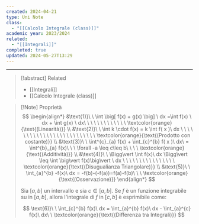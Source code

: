 ```yaml
---
created: 2024-04-21
type: Uni Note
class:
  - "[[Calcolo Integrale (class)]]"
academic year: 2023/2024
related:
  - "[[Integrali]]"
completed: true
updated: 2024-05-27T13:29
---
```

---

>[!abstract] Related
>- [[Integrali]]
>- [[Calcolo Integrale (class)]]

>[!Note] Proprietà
>$$
>\begin{align*}
>&\text{1)}\ \ \int \big[ f(x) + g(x) \big] \ dx =\int f(x) \ dx + \int g(x)  \ dx\ \ \ \ \ \ \ \ \ \ \ \ \  \textcolor{orange}{\text{(Linearità)}} \\ 
>&\text{2)}\ \ \int k \cdot  f(x) = k \int f( x )\ dx \ \ \ \ \ \ \ \ \ \ \ \ \ \ \ \ \ \ \ \ \ \ \ \ \ \ \textcolor{orange}{\text{(Prodotto con costante)}}  \\
>&\text{3)}\ \ \int^{c}_{a} f(x) + \int_{c}^{b} f( x )\ dx\ = \int^{b}_{a} f(x)\ \ \ \forall -a \leq c\leq b\ \ \ \ \textcolor{orange}{\text{(Additività)}} \\
>&\text{4)}\ \ \Bigg\vert \int f(x)\ dx \Bigg\vert \leq \int \big\vert f(x)\big\vert \ dx \ \ \ \ \ \ \ \ \ \ \ \ \ \ \ \ \textcolor{orange}{\text{(Disugualianza Triangolare)}} \\
>&\text{5)}\ \ \int_{a}^{b} -f(x)\ dx = -f(b)-(-f(a))=f(a)-f(b)\ \ \ \textcolor{orange}{\text{(Osservazione)}}
>\end{align*}
>$$
>
>Sia $[a,b]$ un intervallo e sia $c \in [a,b]$. Se $f$ è un funzione integrabile su in $[a, b]$, allora l'integrale di $f$ in $[c,b]$ è esprimibile come:
>
>$$
>\text{6)}\ \ \int_{c}^{b} f(x)\ dx = \int_{a}^{b} f(x)\ dx - \int_{a}^{c} f(x)\ dx\ \ \textcolor{orange}{\text{(Differenza tra Integrali)}}
>$$




